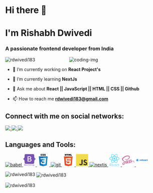 <h1>Hi there 👋</h1>
<h1>I'm Rishabh Dwivedi</h1>
<h3>A passionate frontend developer from India</h3>
<img align="right" alt="coding-img" width="300" src="https://cdn.dribbble.com/users/1162077/screenshots/3848914/programmer.gif" />
<p align="left"> 
  <img src="https://komarev.com/ghpvc/?username=rdwivedi183&label=Profile%20views&color=0e75b6&style=flat" alt="rdwivedi183" /> 
</p>

- 🔭 I’m currently working on **React Project's**

- 🌱 I’m currently learning **NextJs**

- 💬 Ask me about **React || JavaScript || HTML || CSS || Github**

- 📫 How to reach me **rdwivedi183@gmail.com**

<h2>Connect with me on social networks:</h2>
<div>
  <a href="https://linkedin.com/in/https://www.linkedin.com/in/rishabh-dwivedi-962349132/" target="blank">
    <img src="https://img.shields.io/badge/LinkedIn-0077B5?style=for-the-badge&logo=linkedin&logoColor=white" />
  </a>

  <a href="https://instagram.com/rdwivedi183" target="blank">
    <img src="https://img.shields.io/badge/Instagram-E4405F?style=for-the-badge&logo=instagram&logoColor=white" />
  </a>

  <a target="_blank" href="mailto:rdwivedi183@gmail.com">
    <img src="https://img.shields.io/badge/Gmail-D14836?style=for-the-badge&logo=gmail&logoColor=white" />
  <a />
</div>

<h2>Languages and Tools:</h2>

<p align="left"> <a href="https://babeljs.io/" target="_blank" rel="noreferrer"> <img src="https://www.vectorlogo.zone/logos/babeljs/babeljs-icon.svg" alt="babel" width="40" height="40"/> </a> <a href="https://getbootstrap.com" target="_blank" rel="noreferrer"> <img src="https://raw.githubusercontent.com/devicons/devicon/master/icons/bootstrap/bootstrap-plain-wordmark.svg" alt="bootstrap" width="40" height="40"/> </a> <a href="https://www.w3schools.com/css/" target="_blank" rel="noreferrer"> <img src="https://raw.githubusercontent.com/devicons/devicon/master/icons/css3/css3-original-wordmark.svg" alt="css3" width="40" height="40"/> </a> <a href="https://git-scm.com/" target="_blank" rel="noreferrer"> <img src="https://www.vectorlogo.zone/logos/git-scm/git-scm-icon.svg" alt="git" width="40" height="40"/> </a> <a href="https://www.w3.org/html/" target="_blank" rel="noreferrer"> <img src="https://raw.githubusercontent.com/devicons/devicon/master/icons/html5/html5-original-wordmark.svg" alt="html5" width="40" height="40"/> </a> <a href="https://developer.mozilla.org/en-US/docs/Web/JavaScript" target="_blank" rel="noreferrer"> <img src="https://raw.githubusercontent.com/devicons/devicon/master/icons/javascript/javascript-original.svg" alt="javascript" width="40" height="40"/> </a> <a href="https://nextjs.org/" target="_blank" rel="noreferrer"> <img src="https://cdn.worldvectorlogo.com/logos/nextjs-2.svg" alt="nextjs" width="40" height="40"/> </a> <a href="https://reactjs.org/" target="_blank" rel="noreferrer"> <img src="https://raw.githubusercontent.com/devicons/devicon/master/icons/react/react-original-wordmark.svg" alt="react" width="40" height="40"/> </a> <a href="https://sass-lang.com" target="_blank" rel="noreferrer"> <img src="https://raw.githubusercontent.com/devicons/devicon/master/icons/sass/sass-original.svg" alt="sass" width="40" height="40"/> </a> <a href="https://webpack.js.org" target="_blank" rel="noreferrer"> <img src="https://raw.githubusercontent.com/devicons/devicon/d00d0969292a6569d45b06d3f350f463a0107b0d/icons/webpack/webpack-original-wordmark.svg" alt="webpack" width="40" height="40"/> </a> </p>

<p>
<img align="left" src="https://github-readme-stats.vercel.app/api/top-langs?username=rdwivedi183&show_icons=true&locale=en&layout=compact" alt="rdwivedi183" />
</p>

<p>&nbsp;<img align="center" src="https://github-readme-stats.vercel.app/api?username=rdwivedi183&show_icons=true&locale=en" alt="rdwivedi183" /></p>

<p><img align="center" src="https://github-readme-streak-stats.herokuapp.com/?user=rdwivedi183&" alt="rdwivedi183" /></p>




